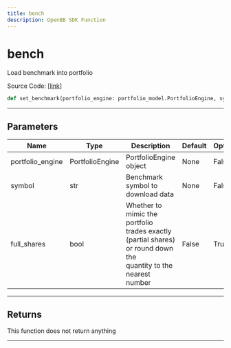 ```yaml
---
title: bench
description: OpenBB SDK Function
---
```


# bench

Load benchmark into portfolio

Source Code: [[link](https://github.com/OpenBB-finance/OpenBBTerminal/tree/main/openbb_terminal/portfolio/portfolio_model.py#L2425)]

```python
def set_benchmark(portfolio_engine: portfolio_model.PortfolioEngine, symbol: str, full_shares: bool = False) -> None
```

---

## Parameters

| Name | Type | Description | Default | Optional |
| ---- | ---- | ----------- | ------- | -------- |
| portfolio_engine | PortfolioEngine | PortfolioEngine object | None | False |
| symbol | str | Benchmark symbol to download data | None | False |
| full_shares | bool | Whether to mimic the portfolio trades exactly (partial shares) or round down the<br/>quantity to the nearest number | False | True |


---

## Returns

This function does not return anything

---

